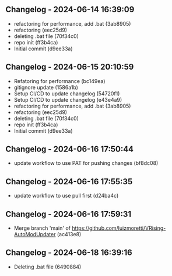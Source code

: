 ## Changelog - 2024-06-14 16:39:09

* refactoring for performance, add .bat (3ab8905)
* refactoring (eec25d9)
* deleting .bat file (70f34c0)
* repo init (ff3b4ca)
* Initial commit (d9ee33a)

## Changelog - 2024-06-15 20:10:59

* Refatoring for performance (bc149ea)
* gitignore update (1586a1b)
* Setup CI/CD to update changelog (54720f1)
* Setup CI/CD to update changelog (e43e4a9)
* refactoring for performance, add .bat (3ab8905)
* refactoring (eec25d9)
* deleting .bat file (70f34c0)
* repo init (ff3b4ca)
* Initial commit (d9ee33a)

## Changelog - 2024-06-16 17:50:44

* update workflow to use PAT for pushing changes (bf8dc08)

## Changelog - 2024-06-16 17:55:35

* update workflow to use pull first (d24ba4c)

## Changelog - 2024-06-16 17:59:31

* Merge branch 'main' of https://github.com/luizmoretti/VRising-AutoModUpdater (ac413e8)

## Changelog - 2024-06-18 16:39:16

* Deleting .bat file (6490884)

